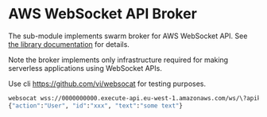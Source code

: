 # AWS WebSocket API Broker

The sub-module implements swarm broker for AWS WebSocket API. See [the library documentation](../../README.md) for details.

Note the broker implements only infrastructure required for making serverless applications using WebSocket APIs.

Use cli https://github.com/vi/websocat for testing purposes.

```bash
websocat wss://0000000000.execute-api.eu-west-1.amazonaws.com/ws/\?apikey=dGVzdDp0ZXN0\&scope=test
{"action":"User", "id":"xxx", "text":"some text"}
```
